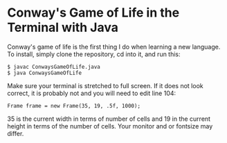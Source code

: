 # Conway's Game of Life in the Terminal with Java
Conway's game of life is the first thing I do when learning a new language. To install, simply clone the repository, cd into it, and run this:
```
$ javac ConwaysGameOfLife.java
$ java ConwaysGameOfLife
```
Make sure your terminal is stretched to full screen. If it does not look correct, it is probably not and you will need to edit line 104:
```
Frame frame = new Frame(35, 19, .5f, 1000);
```
35 is the current width in terms of number of cells and 19 in the current height in terms of the number of cells. Your monitor and or fontsize may differ.
